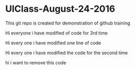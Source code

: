 # UIClass-August-24-2016
This git repo is created for demonstration of github training


 
Hi everyone i have modified of code for 3rd time



Hi every one i  have modified one line of code

Hi every one i have modified the code for the second time

hi i want to remove this code